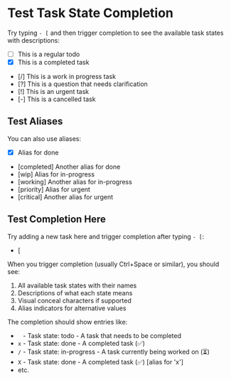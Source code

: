 # Test Task State Completion

Try typing `- [` and then trigger completion to see the available task states with descriptions:

- [ ] This is a regular todo
- [x] This is a completed task
- [/] This is a work in progress task
- [?] This is a question that needs clarification
- [!] This is an urgent task
- [-] This is a cancelled task

## Test Aliases

You can also use aliases:
- [X] Alias for done
- [completed] Another alias for done  
- [wip] Alias for in-progress
- [working] Another alias for in-progress
- [priority] Alias for urgent
- [critical] Another alias for urgent

## Test Completion Here

Try adding a new task here and trigger completion after typing `- [`:

- [

When you trigger completion (usually Ctrl+Space or similar), you should see:
1. All available task states with their names
2. Descriptions of what each state means
3. Visual conceal characters if supported
4. Alias indicators for alternative values

The completion should show entries like:
- ` ` - Task state: todo - A task that needs to be completed
- `x` - Task state: done - A completed task (✅)
- `/` - Task state: in-progress - A task currently being worked on (⏳)
- `X` - Task state: done - A completed task (✅) [alias for 'x']
- etc.